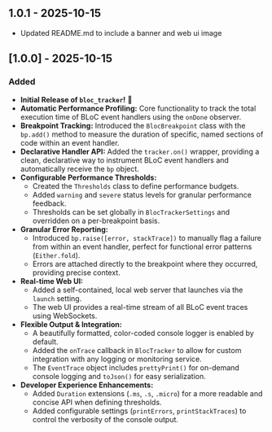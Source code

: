 ## 1.0.1 - 2025-10-15

- Updated README.md to include a banner and web ui image

## [1.0.0] - 2025-10-15

### Added

-   **Initial Release of `bloc_tracker`!** 🎉
-   **Automatic Performance Profiling:** Core functionality to track the total execution time of BLoC event handlers using the `onDone` observer.
-   **Breakpoint Tracking:** Introduced the `BlocBreakpoint` class with the `bp.add()` method to measure the duration of specific, named sections of code within an event handler.
-   **Declarative Handler API:** Added the `tracker.on()` wrapper, providing a clean, declarative way to instrument BLoC event handlers and automatically receive the `bp` object.
-   **Configurable Performance Thresholds:**
    -   Created the `Thresholds` class to define performance budgets.
    -   Added `warning` and `severe` status levels for granular performance feedback.
    -   Thresholds can be set globally in `BlocTrackerSettings` and overridden on a per-breakpoint basis.
-   **Granular Error Reporting:**
    -   Introduced `bp.raise([error, stackTrace])` to manually flag a failure from within an event handler, perfect for functional error patterns (`Either.fold`).
    -   Errors are attached directly to the breakpoint where they occurred, providing precise context.
-   **Real-time Web UI:**
    -   Added a self-contained, local web server that launches via the `launch` setting.
    -   The web UI provides a real-time stream of all BLoC event traces using WebSockets.
-   **Flexible Output & Integration:**
    -   A beautifully formatted, color-coded console logger is enabled by default.
    -   Added the `onTrace` callback in `BlocTracker` to allow for custom integration with any logging or monitoring service.
    -   The `EventTrace` object includes `prettyPrint()` for on-demand console logging and `toJson()` for easy serialization.
-   **Developer Experience Enhancements:**
    -   Added `Duration` extensions (`.ms`, `.s`, `.micro`) for a more readable and concise API when defining thresholds.
    -   Added configurable settings (`printErrors`, `printStackTraces`) to control the verbosity of the console output.